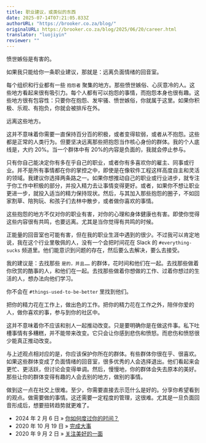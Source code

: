 ```yaml
---
title: 职业建议，或类似的东西
date: 2025-07-14T07:21:05.833Z
authorURL: "https://brooker.co.za/blog/"
originalURL: https://brooker.co.za/blog/2025/06/20/career.html
translator: "luojiyin"
reviewer: ""
---
```


愤世嫉俗是有害的。

如果我只能给你一条职业建议，那就是：远离负面情绪的回音室。

每个组织和行业都有一些 `抱怨者` 聚集的地方。那些愤世嫉俗、心灰意冷的人。这些地方看起来很有吸引力。每个人都有可以抱怨的事情，而抱怨本身也很有趣。这些地方很有包容性：只要你在抱怨、发牢骚、愤世嫉俗，你就属于这里。如果你积极、乐观、有抱负，你就会被排斥在外。

远离这些地方。

这并不意味着你需要一直保持百分百的积极，或者变得软弱，或者从不抱怨。这些都是正常的人类行为。但要坚决远离那些把抱怨当作核心身份的群体。我的个人底线是，大约 20%。当一个群体中有 20%的内容是负面的，我就会停止参与。

只有你自己能决定你有多在乎自己的职业，或者你有多喜欢你的雇主、同事或行业。并不是所有事情都在你的掌控之中，即使是在像软件工程这样高度自主和灵活的领域。我建议你选择两条路之一。如果你想推动自己的职业或行业进步，就专注于你工作中积极的部分，并投入精力去让事情变得更好。或者，如果你不想让职业更进一步，就投入适当的精力保持现状。然后，与其加入那些抱怨的圈子，不如回家割草、陪狗玩、和孩子们去林中散步，或者做你喜欢的事情。

这些抱怨的地方不仅对你的职业有害，对你的心理和身体健康也有害。即使你觉得这些内容很有共鸣，也要远离。尤其是当你觉得有共鸣的时候。

正能量的回音室也可能有害，但在我的职业生涯中遇到的很少。不过我可以肯定地说，我在这个行业里敬佩的人，没有一个会把时间花在 Slack 的 `#everything-sucks` 频道里。他们能意识到问题的存在，然后要么去解决，要么去接受。

我的建议是：去找那些 `是的，并且……` 的群体，花时间和他们在一起。去找那些做着你欣赏的酷事的人，和他们在一起。去找那些做着你想做的工作、过着你想过的生活的人，想办法向他们学习。

你不会在 `#things-used-to-be-better` 里找到他们。

把你的精力花在工作上，做出色的工作。把你的精力花在工作之外，陪伴你爱的人，做你喜欢的事，参与到你的社区中。

这并不意味着你不应该和别人一起推动改变。只是要明确你是在做这件事。私下吐槽事情有多糟糕，并不能带来改变。它只会让你感到悲伤和愤怒。而悲伤和愤怒很少能真正推动改变。

与上述观点相对应的是，你应该保护你所在的群体。有些群体你很在乎、很喜欢。如果这些群体变成了负面情绪的回音室，很多优秀的人会选择退出。他们看起来会更忙、更活跃，但讨论会变得单调。然后，慢慢地，你的群体会失去原本的美好。那些让你的群体变得有趣的人会去别的地方，做别的事情。

做到这一点在社交上很难。至少，你需要直接去示范什么是好的。分享你希望看到的观点。做需要做的事情。这还需要一定程度的管理，这很难。尤其是一旦负面回音形成后，想要扭转趋势就更难了。
-   2024 年 2 月 6 日 » [你如何度过你的时间？][1]
-   2020 年 10 月 19 日 » [完成大事][2]
-   2020 年 9 月 2 日 » [关注美好的一面][3]


[1]: https://brooker.co.za/blog/2024/02/06/time.html
[2]: https://brooker.co.za/blog/2020/10/19/big-changes.html
[3]: https://brooker.co.za/blog/2020/09/02/learning.html